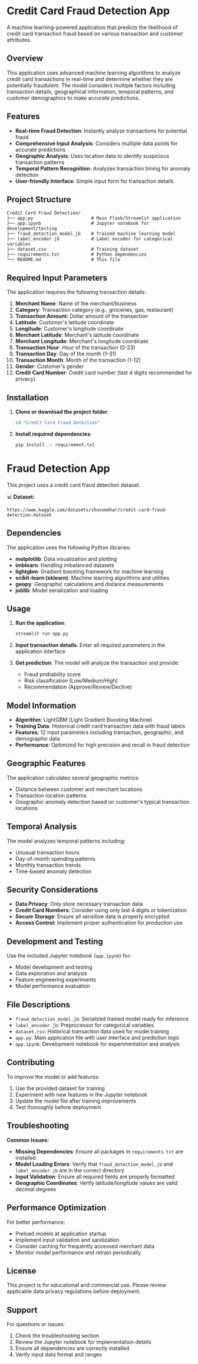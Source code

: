 # Credit Card Fraud Detection App

A machine learning-powered application that predicts the likelihood of credit card transaction fraud based on various transaction and customer attributes.

## Overview

This application uses advanced machine learning algorithms to analyze credit card transactions in real-time and determine whether they are potentially fraudulent. The model considers multiple factors including transaction details, geographical information, temporal patterns, and customer demographics to make accurate predictions.

## Features

- **Real-time Fraud Detection**: Instantly analyze transactions for potential fraud
- **Comprehensive Input Analysis**: Considers multiple data points for accurate predictions
- **Geographic Analysis**: Uses location data to identify suspicious transaction patterns
- **Temporal Pattern Recognition**: Analyzes transaction timing for anomaly detection
- **User-friendly Interface**: Simple input form for transaction details

## Project Structure

```
Credit Card Fraud Detection/
├── app.py                      # Main Flask/Streamlit application
├── app.ipynb                   # Jupyter notebook for development/testing
├── fraud_detection_model.jb    # Trained machine learning model
├── label_encoder.jb            # Label encoder for categorical variables
├── dataset.csv                 # Training dataset
├── requirements.txt            # Python dependencies
└── README.md                   # This file
```

## Required Input Parameters

The application requires the following transaction details:

1. **Merchant Name**: Name of the merchant/business
2. **Category**: Transaction category (e.g., groceries, gas, restaurant)
3. **Transaction Amount**: Dollar amount of the transaction
4. **Latitude**: Customer's latitude coordinate
5. **Longitude**: Customer's longitude coordinate
6. **Merchant Latitude**: Merchant's latitude coordinate
7. **Merchant Longitude**: Merchant's longitude coordinate
8. **Transaction Hour**: Hour of the transaction (0-23)
9. **Transaction Day**: Day of the month (1-31)
10. **Transaction Month**: Month of the transaction (1-12)
11. **Gender**: Customer's gender
12. **Credit Card Number**: Credit card number (last 4 digits recommended for privacy)

## Installation

1. **Clone or download the project folder**:
   ```bash
   cd "Credit Card Fraud Detection"
   ```

2. **Install required dependencies**:
   ```bash
   pip install -r requirement.txt
   ```

# Fraud Detection App

This project uses a credit card fraud detection dataset.

📊 **Dataset:** 
```
https://www.kaggle.com/datasets/shuvomdhar/credit-card-fraud-detection-dataset
```

## Dependencies

The application uses the following Python libraries:

- **matplotlib**: Data visualization and plotting
- **imblearn**: Handling imbalanced datasets
- **lightgbm**: Gradient boosting framework for machine learning
- **scikit-learn (sklearn)**: Machine learning algorithms and utilities
- **geopy**: Geographic calculations and distance measurements
- **joblib**: Model serialization and loading

## Usage

1. **Run the application**:
   ```bash
   streamlit run app.py
   ```

2. **Input transaction details**: Enter all required parameters in the application interface

3. **Get prediction**: The model will analyze the transaction and provide:
   - Fraud probability score
   - Risk classification (Low/Medium/High)
   - Recommendation (Approve/Review/Decline)

## Model Information

- **Algorithm**: LightGBM (Light Gradient Boosting Machine)
- **Training Data**: Historical credit card transaction data with fraud labels
- **Features**: 12 input parameters including transaction, geographic, and demographic data
- **Performance**: Optimized for high precision and recall in fraud detection

## Geographic Features

The application calculates several geographic metrics:
- Distance between customer and merchant locations
- Transaction location patterns
- Geographic anomaly detection based on customer's typical transaction locations

## Temporal Analysis

The model analyzes temporal patterns including:
- Unusual transaction hours
- Day-of-month spending patterns
- Monthly transaction trends
- Time-based anomaly detection

## Security Considerations

- **Data Privacy**: Only store necessary transaction data
- **Credit Card Numbers**: Consider using only last 4 digits or tokenization
- **Secure Storage**: Ensure all sensitive data is properly encrypted
- **Access Control**: Implement proper authentication for production use

## Development and Testing

Use the included Jupyter notebook (`app.ipynb`) for:
- Model development and testing
- Data exploration and analysis
- Feature engineering experiments
- Model performance evaluation

## File Descriptions

- `fraud_detection_model.jb`: Serialized trained model ready for inference
- `label_encoder.jb`: Preprocessor for categorical variables
- `dataset.csv`: Historical transaction data used for model training
- `app.py`: Main application file with user interface and prediction logic
- `app.ipynb`: Development notebook for experimentation and analysis

## Contributing

To improve the model or add features:

1. Use the provided dataset for training
2. Experiment with new features in the Jupyter notebook
3. Update the model file after training improvements
4. Test thoroughly before deployment

## Troubleshooting

**Common Issues:**

- **Missing Dependencies**: Ensure all packages in `requirements.txt` are installed
- **Model Loading Errors**: Verify that `fraud_detection_model.jb` and `label_encoder.jb` are in the correct directory
- **Input Validation**: Ensure all required fields are properly formatted
- **Geographic Coordinates**: Verify latitude/longitude values are valid decimal degrees

## Performance Optimization

For better performance:
- Preload models at application startup
- Implement input validation and sanitization
- Consider caching for frequently accessed merchant data
- Monitor model performance and retrain periodically

## License

This project is for educational and commercial use. Please review applicable data privacy regulations before deployment.

## Support

For questions or issues:
1. Check the troubleshooting section
2. Review the Jupyter notebook for implementation details
3. Ensure all dependencies are correctly installed
4. Verify input data format and ranges